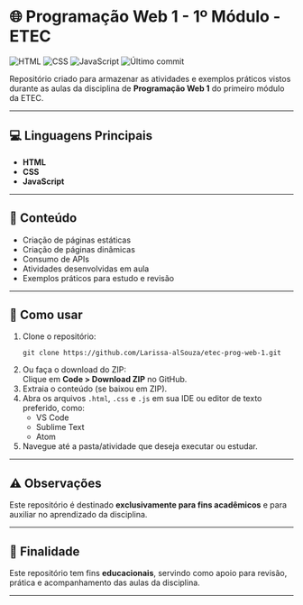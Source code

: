   <h1>🌐 Programação Web 1 - 1º Módulo - ETEC</h1>

  <p>
    <img src="https://img.shields.io/badge/language-HTML-orange" alt="HTML" />
    <img src="https://img.shields.io/badge/language-CSS-blue" alt="CSS" />
    <img src="https://img.shields.io/badge/language-JavaScript-yellow" alt="JavaScript" />
    <img src="https://img.shields.io/github/last-commit/Larissa-alSouza/etec-dev-sistemas-1" alt="Último commit" />
  </p>

  <p>
    Repositório criado para armazenar as atividades e exemplos práticos vistos durante as aulas da disciplina de <strong>Programação Web 1</strong> do primeiro módulo da ETEC.
  </p>

  <hr />

  <h2>💻 Linguagens Principais</h2>
  <ul>
    <li><strong>HTML</strong></li>
    <li><strong>CSS</strong></li>
    <li><strong>JavaScript</strong></li>
  </ul>

  <hr />

  <h2>📂 Conteúdo</h2>
  <ul>
    <li>Criação de páginas estáticas</li>
    <li>Criação de páginas dinâmicas</li>
    <li>Consumo de APIs</li>
    <li>Atividades desenvolvidas em aula</li>
    <li>Exemplos práticos para estudo e revisão</li>
  </ul>

  <hr />

  <h2>🚀 Como usar</h2>
  <ol>
    <li>
      Clone o repositório:
      <pre><code>git clone https://github.com/Larissa-alSouza/etec-prog-web-1.git</code></pre>
    </li>
    <li>Ou faça o download do ZIP:<br />
      Clique em <strong>Code &gt; Download ZIP</strong> no GitHub.
    </li>
    <li>Extraia o conteúdo (se baixou em ZIP).</li>
    <li>
      Abra os arquivos <code>.html</code>, <code>.css</code> e <code>.js</code> em sua IDE ou editor de texto preferido, como:
      <ul>
        <li>VS Code</li>
        <li>Sublime Text</li>
        <li>Atom</li>
      </ul>
    </li>
    <li>Navegue até a pasta/atividade que deseja executar ou estudar.</li>
  </ol>

  <hr />

  <h2>⚠️ Observações</h2>
  <p>Este repositório é destinado <strong>exclusivamente para fins acadêmicos</strong> e para auxiliar no aprendizado da disciplina.</p>

  <hr />

  <h2>🎯 Finalidade</h2>
  <p>Este repositório tem fins <strong>educacionais</strong>, servindo como apoio para revisão, prática e acompanhamento das aulas da disciplina.</p>

  <hr />
